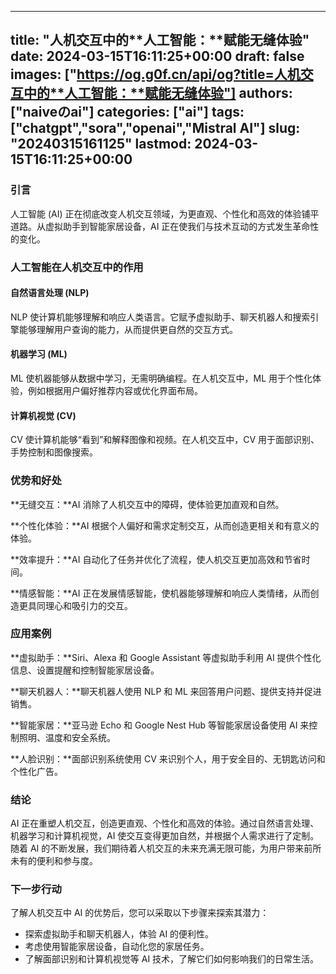 
---
title: "人机交互中的**人工智能：**赋能无缝体验"
date: 2024-03-15T16:11:25+00:00
draft: false
images: ["https://og.g0f.cn/api/og?title=人机交互中的**人工智能：**赋能无缝体验"]
authors: ["naiveのai"]
categories: ["ai"]
tags: ["chatgpt","sora","openai","Mistral AI"]
slug: "20240315161125"
lastmod: 2024-03-15T16:11:25+00:00
---
### 引言

人工智能 (AI) 正在彻底改变人机交互领域，为更直观、个性化和高效的体验铺平道路。从虚拟助手到智能家居设备，AI 正在使我们与技术互动的方式发生革命性的变化。

### 人工智能在人机交互中的作用

#### 自然语言处理 (NLP)

NLP 使计算机能够理解和响应人类语言。它赋予虚拟助手、聊天机器人和搜索引擎能够理解用户查询的能力，从而提供更自然的交互方式。

#### 机器学习 (ML)

ML 使机器能够从数据中学习，无需明确编程。在人机交互中，ML 用于个性化体验，例如根据用户偏好推荐内容或优化界面布局。

#### 计算机视觉 (CV)

CV 使计算机能够“看到”和解释图像和视频。在人机交互中，CV 用于面部识别、手势控制和图像搜索。

### 优势和好处

**无缝交互：**AI 消除了人机交互中的障碍，使体验更加直观和自然。

**个性化体验：**AI 根据个人偏好和需求定制交互，从而创造更相关和有意义的体验。

**效率提升：**AI 自动化了任务并优化了流程，使人机交互更加高效和节省时间。

**情感智能：**AI 正在发展情感智能，使机器能够理解和响应人类情绪，从而创造更具同理心和吸引力的交互。

### 应用案例

**虚拟助手：**Siri、Alexa 和 Google Assistant 等虚拟助手利用 AI 提供个性化信息、设置提醒和控制智能家居设备。

**聊天机器人：**聊天机器人使用 NLP 和 ML 来回答用户问题、提供支持并促进销售。

**智能家居：**亚马逊 Echo 和 Google Nest Hub 等智能家居设备使用 AI 来控制照明、温度和安全系统。

**人脸识别：**面部识别系统使用 CV 来识别个人，用于安全目的、无钥匙访问和个性化广告。

### 结论

AI 正在重塑人机交互，创造更直观、个性化和高效的体验。通过自然语言处理、机器学习和计算机视觉，AI 使交互变得更加自然，并根据个人需求进行了定制。随着 AI 的不断发展，我们期待着人机交互的未来充满无限可能，为用户带来前所未有的便利和参与度。

### 下一步行动

了解人机交互中 AI 的优势后，您可以采取以下步骤来探索其潜力：

* 探索虚拟助手和聊天机器人，体验 AI 的便利性。
* 考虑使用智能家居设备，自动化您的家居任务。
* 了解面部识别和计算机视觉等 AI 技术，了解它们如何影响我们的日常生活。